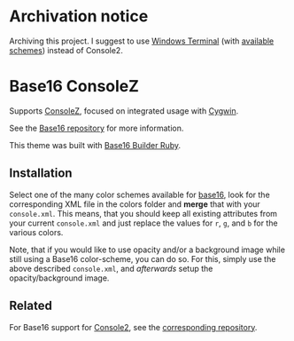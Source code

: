 # Archivation notice

Archiving this project. I suggest to use [Windows Terminal](https://github.com/microsoft/terminal) (with [available schemes](https://github.com/wuqs-net/base16-windows-terminal)) instead of Console2.

# Base16 ConsoleZ

Supports [ConsoleZ](https://github.com/cbucher/console), focused on integrated usage with [Cygwin](https://www.cygwin.com).

See the [Base16 repository](https://github.com/chriskempson/base16) for more information.

This theme was built with [Base16 Builder Ruby](https://github.com/obahareth/base16-builder-ruby).

## Installation

Select one of the many color schemes available for [base16](http://chriskempson.com/projects/base16), look for the corresponding XML file in the colors folder and **merge** that with your `console.xml`. This means, that you should keep all existing attributes from your current `console.xml` and just replace the values for `r`, `g`, and `b` for the various colors.

Note, that if you would like to use opacity and/or a background image while still using a Base16 color-scheme, you can do so. For this, simply use the above described `console.xml`, and _afterwards_ setup the opacity/background image.

## Related

For Base16 support for [Console2](https://sourceforge.net/projects/console), see the [corresponding repository](https://github.com/AFulgens/base16-console2).
